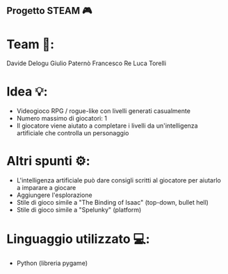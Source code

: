 ## Progetto STEAM 🎮

# Team 👥:
Davide Delogu
Giulio Paternò
Francesco Re
Luca Torelli

# Idea 💡:
- Videogioco RPG / rogue-like con livelli generati casualmente
- Numero massimo di giocatori: 1
- Il giocatore viene aiutato a completare i livelli da un'intelligenza artificiale che controlla un personaggio

# Altri spunti ⚙️:
- L'intelligenza artificiale può dare consigli scritti al giocatore per aiutarlo a imparare a giocare
- Aggiungere l'esplorazione
- Stile di gioco simile a "The Binding of Isaac" (top-down, bullet hell)
- Stile di gioco simile a "Spelunky" (platform)

# Linguaggio utilizzato 💻:
- Python (libreria pygame)
